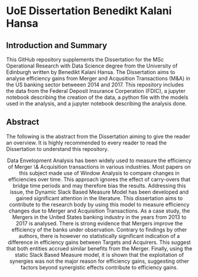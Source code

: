 # UoE Dissertation Benedikt Kalani Hansa

## Introduction and Summary
This GitHub repository supplements the Dissertation for the MSc Operational Research with Data Science degree from the University of Edinburgh written by Benedikt Kalani Hansa. The Dissertation aims to analyse efficiency gains from Merger and Acqusition Transactions (M&A) in the US banking sector betweeen 2014 and 2017. This repository includes the data from the Federal Deposit Insurance Corperation (FDIC), a jupyter notebook describing the creation of the data, a python file with the models used in the analysis, and a jupyter notebook describing the analysis done.

## Abstract
The following is the abstract from the Dissertation aiming to give the reader an overview. It is highly recommended to every reader to read the Dissertation to understand this repository.

<p style="text-align: center;">
Data Envelopment Analysis has been widely used to measure the efficiency of Merger \& Acquisition transactions in various industries. Most papers on this subject made use of Window Analysis to compare changes in efficiencies over time. This approach ignores the effect of carry-overs that bridge time periods and may therefore bias the results. Addressing this issue, the Dynamic Slack Based Measure Model has been developed and gained significant attention in the literature. This dissertation aims to contribute to the research body by using this model to measure efficiency changes due to Merger and Acquisition Transactions. As a case study, the Mergers in the United States banking industry in the years from 2013 to 2017 is analysed. There is strong evidence that Mergers improve the efficiency of the banks under observation. Contrary to findings by other authors, there is however no statistically significant indication of a difference in efficiency gains between Targets and Acquirers. This suggest that both entities accrued similar benefits from the Merger. Finally, using the static Slack Based Measure model, it is shown that the exploitation of synergies was not the major reason for efficiency gains, suggesting other factors beyond synergistic effects contribute to efficiency gains. </p>

